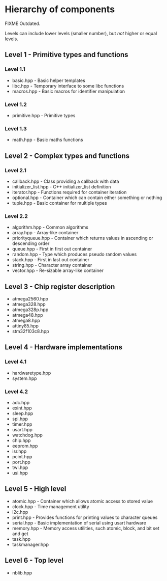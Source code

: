 # Hierarchy of components

FIXME Outdated.

Levels can include lower levels (smaller number), but *not* higher or equal levels.

## Level 1 - Primitive types and functions

### Level 1.1

* basic.hpp - Basic helper templates
* libc.hpp - Temporary interface to some libc functions
* macros.hpp - Basic macros for identifier manipulation

### Level 1.2

* primitive.hpp - Primitive types

### Level 1.3

* math.hpp - Basic maths functions

## Level 2 - Complex types and functions

### Level 2.1

* callback.hpp - Class providing a callback with data
* initializer_list.hpp - C++ initializer_list definition
* iterator.hpp - Functions required for container iteration
* optional.hpp - Container which can contain either something or nothing
* tuple.hpp - Basic container for multiple types

### Level 2.2

* algorithm.hpp - Common algorithms
* array.hpp - Array-like container
* priorityqueue.hpp - Container which returns values in ascending or descending order
* queue.hpp - First in first out container
* random.hpp - Type which produces pseudo random values
* stack.hpp - First in last out container
* string.hpp - Character array container
* vector.hpp - Re-sizable array-like container

## Level 3 - Chip register description

* atmega2560.hpp
* atmega328.hpp
* atmega328p.hpp
* atmega48.hpp
* atmega8.hpp
* attiny85.hpp
* stm32f103c8.hpp

## Level 4 - Hardware implementations

### Level 4.1

* hardwaretype.hpp
* system.hpp

### Level 4.2

* adc.hpp
* exint.hpp
* sleep.hpp
* spi.hpp
* timer.hpp
* usart.hpp
* watchdog.hpp
* chip.hpp
* eeprom.hpp
* isr.hpp
* pcint.hpp
* port.hpp
* twi.hpp
* usi.hpp

## Level 5 - High level

* atomic.hpp - Container which allows atomic access to stored value
* clock.hpp - Time management utility
* i2c.hpp
* print.hpp - Provides functions for printing values to character queues
* serial.hpp - Basic implementation of serial using usart hardware
* memory.hpp - Memory access utilities, such atomic, block, and bit set and get
* task.hpp
* taskmanager.hpp

## Level 6 - Top level

* nblib.hpp
